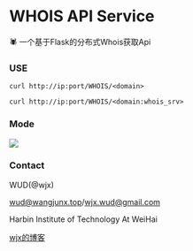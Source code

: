 # WHOIS API Service

🕷 一个基于Flask的分布式Whois获取Api

### USE
```curl http://ip:port/WHOIS/<domain>```

```curl http://ip:port/WHOIS/<domain:whois_srv>```



### Mode

![](https://github.com/WUD-51/WHOIS-API/blob/master/Demo.jpg)

### Contact

WUD(@wjx)

wud@wangjunx.top/wjx.wud@gmail.com

Harbin Institute of Technology At WeiHai

[wjx的博客](http://www.wangjunx.top)
